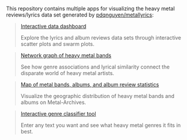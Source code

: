This repository contains multiple apps for visualizing the heavy metal reviews/lyrics data set generated
by [pdqnguyen/metallyrics](https://github.com/pdqnguyen/metallyrics):

> [Interactive data dashboard](https://metal-lyrics-feature-plots.herokuapp.com/)
> 
> Explore the lyrics and album reviews data sets through interactive scatter plots and swarm plots.

> [Network graph of heavy metal bands](https://metal-lyrics-network-graph.herokuapp.com/)
> 
> See how genre associations and lyrical similarity connect the disparate world of heavy metal artists.

> [Map of metal bands, albums, and album review statistics](https://metal-lyrics-network-graph.herokuapp.com/)
> 
> Visualize the geographic distribution of heavy metal bands and albums on Metal-Archives.

> [Interactive genre classifier tool](https://metal-lyrics-genre-classifier.herokuapp.com/)
> 
> Enter any text you want and see what heavy metal genres it fits in best.
